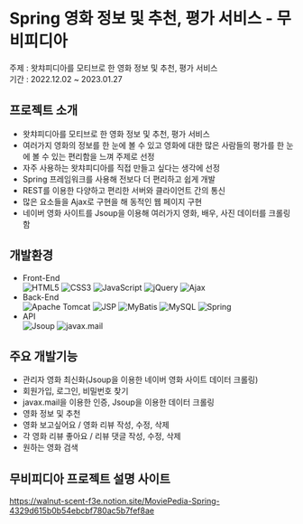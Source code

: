 # Spring 영화 정보 및 추천, 평가 서비스 - 무비피디아
주제 : 왓챠피디아를 모티브로 한 영화 정보 및 추천, 평가 서비스<br>
기간 : 2022.12.02 ~ 2023.01.27
## 프로젝트 소개
* 왓챠피디아를 모티브로 한 영화 정보 및 추천, 평가 서비스
* 여러가지 영화의 정보를 한 눈에 볼 수 있고 영화에 대한 많은 사람들의 평가를 한 눈에 볼 수 있는 편리함을 느껴 주제로 선정
* 자주 사용하는 왓챠피디아를 직접 만들고 싶다는 생각에 선정
* Spring 프레임워크를 사용해 전보다 더 편리하고 쉽게 개발
* REST를 이용한 다양하고 편리한 서버와 클라이언트 간의 통신
* 많은 요소들을 Ajax로 구현을 해 동적인 웹 페이지 구현
* 네이버 영화 사이트를 Jsoup을 이용해 여러가지 영화, 배우, 사진 데이터를 크롤링함 
## 개발환경
* Front-End<br>
![HTML5](https://img.shields.io/badge/HTML5-%23E34F26.svg?style=flat-square&logo=html5&logoColor=white)
![CSS3](https://img.shields.io/badge/CSS3-%231572B6.svg?style=flat-square&logo=css3&logoColor=white)
![JavaScript](https://img.shields.io/badge/JavaScript-F7DF1E?style=flat-square&logo=JavaScript&logoColor=white)
![jQuery](https://img.shields.io/badge/jQuery-%230769AD.svg?style=flat-square&logo=jquery&logoColor=white)
![Ajax](https://img.shields.io/badge/Ajax-258CCF?style=flat-square&logo=&logoColor=white)<br>
* Back-End<br>
![Apache Tomcat](https://img.shields.io/badge/Apache%20Tomcat-%23F8DC75.svg?style=flat-square&logo=apache-tomcat&logoColor=black)
![JSP](https://img.shields.io/badge/JSP-E56F1F?style=flat-square&logo=&logoColor=white)
![MyBatis](https://img.shields.io/badge/MyBatis-5D4849?style=flat-square&logo=&logoColor=white)
![MySQL](https://img.shields.io/badge/MySQL-4479A1?style=flat-square&logo=mysql&logoColor=white)
![Spring](https://img.shields.io/badge/Spring-6DB33F?style=flat-square&logo=Spring&logoColor=white)
* API<br>
![Jsoup](https://img.shields.io/badge/Jsoup-6199D2?style=flat-square&logo=&logoColor=black)
![javax.mail](https://img.shields.io/badge/javax.mail-FAE100?style=flat-square&logo=&logoColor=black)
## 주요 개발기능
* 관리자 영화 최신화(Jsoup을 이용한 네이버 영화 사이트 데이터 크롤링)
* 회원가입, 로그인, 비밀번호 찾기
* javax.mail을 이용한 인증, Jsoup을 이용한 데이터 크롤링
* 영화 정보 및 추천
* 영화 보고싶어요 / 영화 리뷰 작성, 수정, 삭제
* 각 영화 리뷰 좋아요 / 리뷰 댓글 작성, 수정, 삭제
* 원하는 영화 검색
## 무비피디아 프로젝트 설명 사이트
https://walnut-scent-f3e.notion.site/MoviePedia-Spring-4329d615b0b54ebcbf780ac5b7fef8ae
